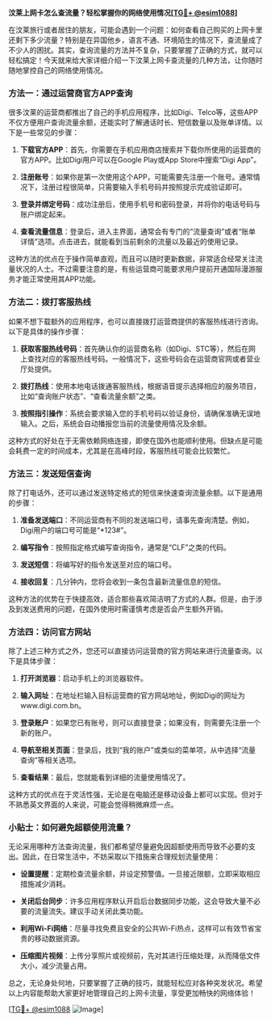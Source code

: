 **汶莱上网卡怎么查流量？轻松掌握你的网络使用情况[[TG💪+ @esim1088](https://t.me/s/esim1088)]**

在汶莱旅行或者居住的朋友，可能会遇到一个问题：如何查看自己购买的上网卡里还剩下多少流量？特别是在异国他乡，语言不通、环境陌生的情况下，查流量成了不少人的困扰。其实，查询流量的方法并不复杂，只要掌握了正确的方式，就可以轻松搞定！今天就来给大家详细介绍一下汶莱上网卡查流量的几种方法，让你随时随地掌控自己的网络使用情况。

### 方法一：通过运营商官方APP查询

很多汶莱的运营商都推出了自己的手机应用程序，比如Digi、Telco等，这些APP不仅方便用户查询流量余额，还能实时了解通话时长、短信数量以及账单详情。以下是一些常见的步骤：

1. **下载官方APP**：首先，你需要在手机应用商店搜索并下载你所使用的运营商的官方APP。比如Digi用户可以在Google Play或App Store中搜索“Digi App”。
   
2. **注册账号**：如果你是第一次使用这个APP，可能需要先注册一个账号。通常情况下，注册过程很简单，只需要输入手机号码并按照提示完成验证即可。

3. **登录并绑定号码**：成功注册后，使用手机号和密码登录，并将你的电话号码与账户绑定起来。

4. **查看流量信息**：登录后，进入主界面，通常会有专门的“流量查询”或者“账单详情”选项。点击进去，就能看到当前剩余的流量以及最近的使用记录。

这种方法的优点在于操作简单直观，而且可以随时更新数据，非常适合经常关注流量状况的人士。不过需要注意的是，有些运营商可能要求用户提前开通国际漫游服务才能正常使用其APP功能。

### 方法二：拨打客服热线

如果不想下载额外的应用程序，也可以直接拨打运营商提供的客服热线进行咨询。以下是具体的操作步骤：

1. **获取客服热线号码**：首先确认你的运营商名称（如Digi、STC等），然后在网上查找对应的客服热线号码。一般情况下，这些号码会在运营商官网或者营业厅处提供。

2. **拨打热线**：使用本地电话拨通客服热线，根据语音提示选择相应的服务项目，比如“查询账户状态”、“查看流量余额”之类。

3. **按照指引操作**：系统会要求输入您的手机号码以验证身份，请确保准确无误地输入。之后，系统会自动播报您当前的流量使用情况及余额。

这种方式的好处在于无需依赖网络连接，即使在国外也能顺利使用。但缺点是可能会耗费一定的时间成本，尤其是在高峰时段，客服热线可能会比较繁忙。

### 方法三：发送短信查询

除了打电话外，还可以通过发送特定格式的短信来快速查询流量余额。以下是通用的步骤：

1. **准备发送端口**：不同运营商有不同的发送端口号，请事先查询清楚。例如，Digi用户的端口号可能是“*123#”。

2. **编写指令**：按照指定格式编写查询指令，通常是“CLF”之类的代码。

3. **发送短信**：将编写好的指令发送至对应的端口号。

4. **接收回复**：几分钟内，您将会收到一条包含最新流量信息的短信。

这种方法的优势在于快捷高效，适合那些喜欢简洁明了方式的人群。但是，由于涉及到发送费用的问题，在国外使用时需谨慎考虑是否会产生额外开销。

### 方法四：访问官方网站

除了上述三种方式之外，您还可以直接访问运营商的官方网站来进行流量查询。以下是具体步骤：

1. **打开浏览器**：启动手机上的浏览器软件。

2. **输入网址**：在地址栏输入目标运营商的官方网站地址，例如Digi的网址为www.digi.com.bn。

3. **登录账户**：如果您已有账号，则可以直接登录；如果没有，则需要先注册一个新的账户。

4. **导航至相关页面**：登录后，找到“我的账户”或类似的菜单项，从中选择“流量查询”等相关选项。

5. **查看结果**：最后，您就能看到详细的流量使用情况了。

这种方式的优点在于灵活性强，无论是在电脑还是移动设备上都可以实现。但对于不熟悉英文界面的人来说，可能会觉得稍微麻烦一点。

### 小贴士：如何避免超额使用流量？

无论采用哪种方法查询流量，我们都希望尽量避免因超额使用而导致不必要的支出。因此，在日常生活中，不妨采取以下措施来合理规划流量使用：

- **设置提醒**：定期检查流量余额，并设定预警值。一旦接近限额，立即采取相应措施减少消耗。
  
- **关闭后台同步**：许多应用程序默认开启后台数据同步功能，这会导致大量不必要的流量流失。建议手动关闭此类功能。

- **利用Wi-Fi网络**：尽量寻找免费且安全的公共Wi-Fi热点，这样可以有效节省宝贵的移动数据资源。

- **压缩图片视频**：上传分享照片或视频前，先对其进行压缩处理，从而降低文件大小，减少流量占用。

总之，无论身处何地，只要掌握了正确的技巧，就能轻松应对各种突发状况。希望以上内容能帮助大家更好地管理自己的上网卡流量，享受更加畅快的网络体验！

[[TG💪+ @esim1088](https://t.me/s/esim1088) ![Image](https://i.postimg.cc/4NQfJmqS/Snipaste-2025-05-13-00-14-12.png)]